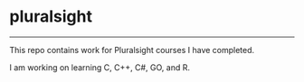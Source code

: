 # pluralsight

***

This repo contains work for Pluralsight courses I have completed.

I am working on learning C, C++, C#, GO, and R.
